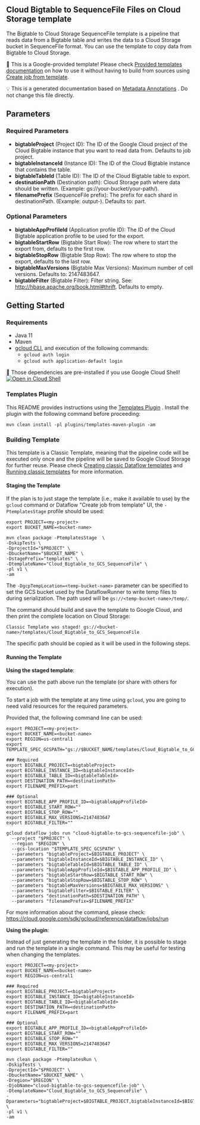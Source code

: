 
Cloud Bigtable to SequenceFile Files on Cloud Storage template
---
The Bigtable to Cloud Storage SequenceFile template is a pipeline that reads data
from a Bigtable table and writes the data to a Cloud Storage bucket in
SequenceFile format. You can use the template to copy data from Bigtable to Cloud
Storage.


:memo: This is a Google-provided template! Please
check [Provided templates documentation](https://cloud.google.com/dataflow/docs/guides/templates/provided/bigtable-to-sequencefile)
on how to use it without having to build from sources using [Create job from template](https://console.cloud.google.com/dataflow/createjob?template=Cloud_Bigtable_to_GCS_SequenceFile).

:bulb: This is a generated documentation based
on [Metadata Annotations](https://github.com/GoogleCloudPlatform/DataflowTemplates#metadata-annotations)
. Do not change this file directly.

## Parameters

### Required Parameters

* **bigtableProject** (Project ID): The ID of the Google Cloud project of the Cloud Bigtable instance that you want to read data from. Defaults to job project.
* **bigtableInstanceId** (Instance ID): The ID of the Cloud Bigtable instance that contains the table.
* **bigtableTableId** (Table ID): The ID of the Cloud Bigtable table to export.
* **destinationPath** (Destination path): Cloud Storage path where data should be written. (Example: gs://your-bucket/your-path/).
* **filenamePrefix** (SequenceFile prefix): The prefix for each shard in destinationPath. (Example: output-). Defaults to: part.

### Optional Parameters

* **bigtableAppProfileId** (Application profile ID): The ID of the Cloud Bigtable application profile to be used for the export.
* **bigtableStartRow** (Bigtable Start Row): The row where to start the export from, defaults to the first row.
* **bigtableStopRow** (Bigtable Stop Row): The row where to stop the export, defaults to the last row.
* **bigtableMaxVersions** (Bigtable Max Versions): Maximum number of cell versions. Defaults to: 2147483647.
* **bigtableFilter** (Bigtable Filter): Filter string. See: http://hbase.apache.org/book.html#thrift. Defaults to empty.



## Getting Started

### Requirements

* Java 11
* Maven
* [gcloud CLI](https://cloud.google.com/sdk/gcloud), and execution of the
  following commands:
  * `gcloud auth login`
  * `gcloud auth application-default login`

:star2: Those dependencies are pre-installed if you use Google Cloud Shell!
[![Open in Cloud Shell](http://gstatic.com/cloudssh/images/open-btn.svg)](https://console.cloud.google.com/cloudshell/editor?cloudshell_git_repo=https%3A%2F%2Fgithub.com%2FGoogleCloudPlatform%2FDataflowTemplates.git&cloudshell_open_in_editor=v1/src/main/java/com/google/cloud/bigtable/beam/sequencefiles/ExportJob.java)

### Templates Plugin

This README provides instructions using
the [Templates Plugin](https://github.com/GoogleCloudPlatform/DataflowTemplates#templates-plugin)
. Install the plugin with the following command before proceeding:

```shell
mvn clean install -pl plugins/templates-maven-plugin -am
```

### Building Template

This template is a Classic Template, meaning that the pipeline code will be
executed only once and the pipeline will be saved to Google Cloud Storage for
further reuse. Please check [Creating classic Dataflow templates](https://cloud.google.com/dataflow/docs/guides/templates/creating-templates)
and [Running classic templates](https://cloud.google.com/dataflow/docs/guides/templates/running-templates)
for more information.

#### Staging the Template

If the plan is to just stage the template (i.e., make it available to use) by
the `gcloud` command or Dataflow "Create job from template" UI,
the `-PtemplatesStage` profile should be used:

```shell
export PROJECT=<my-project>
export BUCKET_NAME=<bucket-name>

mvn clean package -PtemplatesStage  \
-DskipTests \
-DprojectId="$PROJECT" \
-DbucketName="$BUCKET_NAME" \
-DstagePrefix="templates" \
-DtemplateName="Cloud_Bigtable_to_GCS_SequenceFile" \
-pl v1 \
-am
```

The `-DgcpTempLocation=<temp-bucket-name>` parameter can be specified to set the GCS bucket used by the DataflowRunner to write
temp files to during serialization. The path used will be `gs://<temp-bucket-name>/temp/`.

The command should build and save the template to Google Cloud, and then print
the complete location on Cloud Storage:

```
Classic Template was staged! gs://<bucket-name>/templates/Cloud_Bigtable_to_GCS_SequenceFile
```

The specific path should be copied as it will be used in the following steps.

#### Running the Template

**Using the staged template**:

You can use the path above run the template (or share with others for execution).

To start a job with the template at any time using `gcloud`, you are going to
need valid resources for the required parameters.

Provided that, the following command line can be used:

```shell
export PROJECT=<my-project>
export BUCKET_NAME=<bucket-name>
export REGION=us-central1
export TEMPLATE_SPEC_GCSPATH="gs://$BUCKET_NAME/templates/Cloud_Bigtable_to_GCS_SequenceFile"

### Required
export BIGTABLE_PROJECT=<bigtableProject>
export BIGTABLE_INSTANCE_ID=<bigtableInstanceId>
export BIGTABLE_TABLE_ID=<bigtableTableId>
export DESTINATION_PATH=<destinationPath>
export FILENAME_PREFIX=part

### Optional
export BIGTABLE_APP_PROFILE_ID=<bigtableAppProfileId>
export BIGTABLE_START_ROW=""
export BIGTABLE_STOP_ROW=""
export BIGTABLE_MAX_VERSIONS=2147483647
export BIGTABLE_FILTER=""

gcloud dataflow jobs run "cloud-bigtable-to-gcs-sequencefile-job" \
  --project "$PROJECT" \
  --region "$REGION" \
  --gcs-location "$TEMPLATE_SPEC_GCSPATH" \
  --parameters "bigtableProject=$BIGTABLE_PROJECT" \
  --parameters "bigtableInstanceId=$BIGTABLE_INSTANCE_ID" \
  --parameters "bigtableTableId=$BIGTABLE_TABLE_ID" \
  --parameters "bigtableAppProfileId=$BIGTABLE_APP_PROFILE_ID" \
  --parameters "bigtableStartRow=$BIGTABLE_START_ROW" \
  --parameters "bigtableStopRow=$BIGTABLE_STOP_ROW" \
  --parameters "bigtableMaxVersions=$BIGTABLE_MAX_VERSIONS" \
  --parameters "bigtableFilter=$BIGTABLE_FILTER" \
  --parameters "destinationPath=$DESTINATION_PATH" \
  --parameters "filenamePrefix=$FILENAME_PREFIX"
```

For more information about the command, please check:
https://cloud.google.com/sdk/gcloud/reference/dataflow/jobs/run


**Using the plugin**:

Instead of just generating the template in the folder, it is possible to stage
and run the template in a single command. This may be useful for testing when
changing the templates.

```shell
export PROJECT=<my-project>
export BUCKET_NAME=<bucket-name>
export REGION=us-central1

### Required
export BIGTABLE_PROJECT=<bigtableProject>
export BIGTABLE_INSTANCE_ID=<bigtableInstanceId>
export BIGTABLE_TABLE_ID=<bigtableTableId>
export DESTINATION_PATH=<destinationPath>
export FILENAME_PREFIX=part

### Optional
export BIGTABLE_APP_PROFILE_ID=<bigtableAppProfileId>
export BIGTABLE_START_ROW=""
export BIGTABLE_STOP_ROW=""
export BIGTABLE_MAX_VERSIONS=2147483647
export BIGTABLE_FILTER=""

mvn clean package -PtemplatesRun \
-DskipTests \
-DprojectId="$PROJECT" \
-DbucketName="$BUCKET_NAME" \
-Dregion="$REGION" \
-DjobName="cloud-bigtable-to-gcs-sequencefile-job" \
-DtemplateName="Cloud_Bigtable_to_GCS_SequenceFile" \
-Dparameters="bigtableProject=$BIGTABLE_PROJECT,bigtableInstanceId=$BIGTABLE_INSTANCE_ID,bigtableTableId=$BIGTABLE_TABLE_ID,bigtableAppProfileId=$BIGTABLE_APP_PROFILE_ID,bigtableStartRow=$BIGTABLE_START_ROW,bigtableStopRow=$BIGTABLE_STOP_ROW,bigtableMaxVersions=$BIGTABLE_MAX_VERSIONS,bigtableFilter=$BIGTABLE_FILTER,destinationPath=$DESTINATION_PATH,filenamePrefix=$FILENAME_PREFIX" \
-pl v1 \
-am
```
